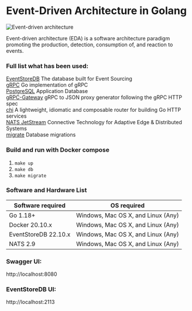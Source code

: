 


# Event-Driven Architecture in Golang

![Event-driven architecture](https://serverlessland.com/assets/visuals/eda/inside-eda.png)

Event-driven architecture (EDA) is a software architecture paradigm promoting the production, detection, consumption of, and reaction to events.

### Full list what has been used:
[EventStoreDB](https://www.eventstore.com) The database built for Event Sourcing<br/>
[gRPC](https://github.com/grpc/grpc-go) Go implementation of gRPC<br/>
[PostgreSQL](https://github.com/jackc/pgx) Application Database<br/>
[gRPC-Gateway](https://github.com/grpc-ecosystem/grpc-gateway) gRPC to JSON proxy generator following the gRPC HTTP spec<br/>
[chi](https://github.com/go-chi/chi) A lightweight, idiomatic and composable router for building Go HTTP services<br/>
[NATS JetStream](https://github.com/nats-io/nats.go) Connective Technology for Adaptive Edge & Distributed Systems<br/>
[migrate](https://github.com/golang-migrate/migrate) Database migrations<br/>


### Build and run with Docker compose
1. `make up`
2. `make db`
3. `make migrate`

### Software and Hardware List
| Software required      | OS required                        |
|------------------------|------------------------------------|
| Go 1.18+               | Windows, Mac OS X, and Linux (Any) |
| Docker 20.10.x         | Windows, Mac OS X, and Linux (Any) |
| EventStoreDB 22.10.x   | Windows, Mac OS X, and Linux (Any) |
| NATS 2.9               | Windows, Mac OS X, and Linux (Any) |

### Swagger UI:

http://localhost:8080

### EventStoreDB UI:

http://localhost:2113